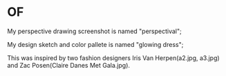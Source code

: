 # OF
My perspective drawing screenshot is named "perspectival";

My design sketch and color pallete is named "glowing dress";

This was inspired by two fashion designers Iris Van Herpen(a2.jpg, a3.jpg) and Zac Posen(Claire Danes Met Gala.jpg).
